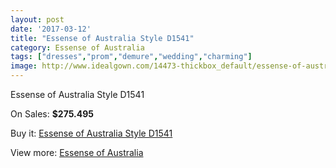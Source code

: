 ```yaml
---
layout: post
date: '2017-03-12'
title: "Essense of Australia Style D1541"
category: Essense of Australia
tags: ["dresses","prom","demure","wedding","charming"]
image: http://www.idealgown.com/14473-thickbox_default/essense-of-australia-style-d1541.jpg
---
```

Essense of Australia Style D1541

On Sales: **$275.495**
<a href="https://www.idealgown.com/en/essense-of-australia/5805-essense-of-australia-style-d1541.html"><amp-img layout="responsive" width="600" height="600" src="//www.idealgown.com/14473-thickbox_default/essense-of-australia-style-d1541.jpg" alt="Essense of Australia Style D1541 0" /></a>
<a href="https://www.idealgown.com/en/essense-of-australia/5805-essense-of-australia-style-d1541.html"><amp-img layout="responsive" width="600" height="600" src="//www.idealgown.com/14475-thickbox_default/essense-of-australia-style-d1541.jpg" alt="Essense of Australia Style D1541 1" /></a>
<a href="https://www.idealgown.com/en/essense-of-australia/5805-essense-of-australia-style-d1541.html"><amp-img layout="responsive" width="600" height="600" src="//www.idealgown.com/14474-thickbox_default/essense-of-australia-style-d1541.jpg" alt="Essense of Australia Style D1541 2" /></a>

Buy it: [Essense of Australia Style D1541](https://www.idealgown.com/en/essense-of-australia/5805-essense-of-australia-style-d1541.html "Essense of Australia Style D1541")

View more: [Essense of Australia](https://www.idealgown.com/en/86-essense-of-australia "Essense of Australia")